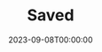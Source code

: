 ---
title: Saved
date: 2023-09-08T00:00:00
opening_date: 1927-02-08
closing_date: 1927-02-09
layout: productions
program:
Theatre: Theatre Jacksonville
cast:
- Mrs. Saunders: Charlotte Bowden Perry
- Sue Tremaine: Dore' Beauchamp-Nobbs
- Mrs. Bostick: Elizabeth Palmer Tyler
- Miss Minnie Tremaine: Estelle L. Muriel
- Miss Emily Tremaine: Marie L. Ford
- Miss Zilla Birdsong: Zide F. Broward
crew:
- Director: Tracy L'Engle
- Scenery: Anne C. Lalor
- Lighting: Martha Race
- Props:
  - Carolyn Bisbee
  - Mrs. M. Moss
understudies:
orchestra:
---